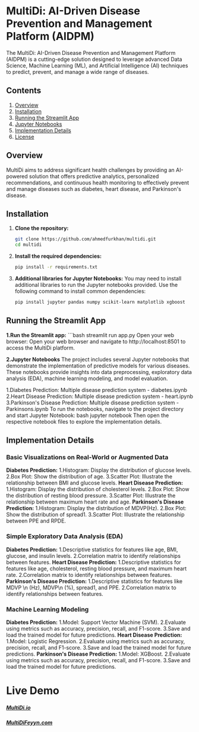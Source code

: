 # MultiDi: AI-Driven Disease Prevention and Management Platform (AIDPM)

The MultiDi: AI-Driven Disease Prevention and Management Platform (AIDPM) is a cutting-edge solution designed to leverage advanced Data Science, Machine Learning (ML), and Artificial Intelligence (AI) techniques to predict, prevent, and manage a wide range of diseases.

## Contents

1. [Overview](#overview)
2. [Installation](#installation)
3. [Running the Streamlit App](#running-the-streamlit-app)
4. [Jupyter Notebooks](#jupyter-notebooks)
5. [Implementation Details](#implementation-details)
6. [License](#license)

## Overview

MultiDi aims to address significant health challenges by providing an AI-powered solution that offers predictive analytics, personalized recommendations, and continuous health monitoring to effectively prevent and manage diseases such as diabetes, heart disease, and Parkinson's disease.

## Installation

1. **Clone the repository:**
   ```bash
   git clone https://github.com/ahmedfurkhan/multidi.git
   cd multidi
2. **Install the required dependencies:**
   ```bash
   pip install -r requirements.txt
3. **Additional libraries for Jupyter Notebooks:**
   You may need to install additional libraries to run the Jupyter notebooks provided. Use the following command to install common dependencies:
   ```bash
   pip install jupyter pandas numpy scikit-learn matplotlib xgboost

## Running the Streamlit App

**1.Run the Streamlit app:**
    ```bash
    streamlit run app.py
    Open your web browser:
    Open your web browser and navigate to http://localhost:8501 to access the MultiDi platform.

**2.Jupyter Notebooks**
The project includes several Jupyter notebooks that demonstrate the implementation of predictive models for various diseases. These notebooks provide insights into data preprocessing, exploratory data analysis (EDA), machine learning modeling, and model evaluation.

1.Diabetes Prediction: Multiple disease prediction system - diabetes.ipynb
2.Heart Disease Prediction: Multiple disease prediction system - heart.ipynb
3.Parkinson's Disease Prediction: Multiple disease prediction system - Parkinsons.ipynb
To run the notebooks, navigate to the project directory and start Jupyter Notebook:
bash
jupyter notebook
Then open the respective notebook files to explore the implementation details.

## Implementation Details
### Basic Visualizations on Real-World or Augmented Data
**Diabetes Prediction:**
1.Histogram: Display the distribution of glucose levels.
2.Box Plot: Show the distribution of age.
3.Scatter Plot: Illustrate the relationship between BMI and glucose levels.
**Heart Disease Prediction:**
1.Histogram: Display the distribution of cholesterol levels.
2.Box Plot: Show the distribution of resting blood pressure.
3.Scatter Plot: Illustrate the relationship between maximum heart rate and age.
**Parkinson's Disease Prediction:**
1.Histogram: Display the distribution of MDVP(Hz).
2.Box Plot: Show the distribution of spread1.
3.Scatter Plot: Illustrate the relationship between PPE and RPDE.
### Simple Exploratory Data Analysis (EDA)
**Diabetes Prediction:**
1.Descriptive statistics for features like age, BMI, glucose, and insulin levels.
2.Correlation matrix to identify relationships between features.
**Heart Disease Prediction:**
1.Descriptive statistics for features like age, cholesterol, resting blood pressure, and maximum heart rate.
2.Correlation matrix to identify relationships between features.
**Parkinson's Disease Prediction:**
1.Descriptive statistics for features like MDVP \n
(Hz), MDVP\n
(%), spread1, and PPE.
2.Correlation matrix to identify relationships between features.
### Machine Learning Modeling
**Diabetes Prediction:**
1.Model: Support Vector Machine (SVM).
2.Evaluate using metrics such as accuracy, precision, recall, and F1-score.
3.Save and load the trained model for future predictions.
**Heart Disease Prediction:**
1.Model: Logistic Regression.
2.Evaluate using metrics such as accuracy, precision, recall, and F1-score.
3.Save and load the trained model for future predictions.
**Parkinson's Disease Prediction:**
1.Model: XGBoost.
2.Evaluate using metrics such as accuracy, precision, recall, and F1-score.
3.Save and load the trained model for future predictions.
# Live Demo 
##### [MultiDi.io](https://multidi.streamlit.app/)
##### [MultiDiFeyyn.com](https://www.youtube.com/watch?v=B9synWjqBn8&list=RDwagn8Wrmzuc&index=14)

